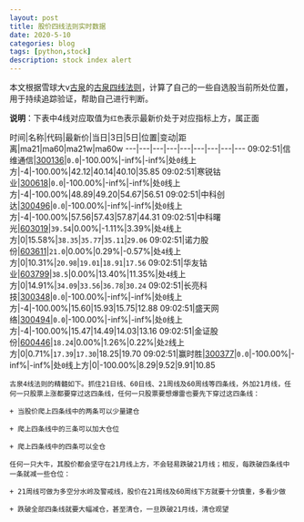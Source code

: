 ```yaml
---
layout: post
title: 股价四线法则实时数据
date: 2020-5-10
categories: blog
tags: [python,stock]
description: stock index alert
---
```



本文根据雪球大v[古泉](https://xueqiu.com/u/7148646888)的[古泉四线法则](https://xueqiu.com/7148646888/130498192)，计算了自己的一些自选股当前所处位置，用于持续追踪验证，帮助自己进行判断。

**说明**：下表中4线对应取值为`红色`表示最新价处于对应指标上方，属正面

时间|名称|代码|最新价|当日|3日|5日|位置|变动|距离|ma21|ma60|ma21w|ma60w
---|---|---|---|---|---|---|---|---
09:02:51|信维通信|[300136](https://xueqiu.com/S/SZ300136)|`0.0`|-100.00%|-inf%|-inf%|处`0`线上方|-4|-100.00%|42.12|40.14|40.10|35.85
09:02:51|寒锐钴业|[300618](https://xueqiu.com/S/SZ300618)|`0.0`|-100.00%|-inf%|-inf%|处`0`线上方|-4|-100.00%|48.89|49.20|54.67|56.51
09:02:51|中科创达|[300496](https://xueqiu.com/S/SZ300496)|`0.0`|-100.00%|-inf%|-inf%|处`0`线上方|-4|-100.00%|57.56|57.43|57.87|44.31
09:02:51|中科曙光|[603019](https://xueqiu.com/S/SH603019)|`39.54`|0.00%|-1.11%|3.39%|处`4`线上方|0|15.58%|`38.35`|`35.77`|`35.11`|`29.06`
09:02:51|诺力股份|[603611](https://xueqiu.com/S/SH603611)|`21.0`|0.00%|0.29%|-0.57%|处`4`线上方|0|10.31%|`20.98`|`19.01`|`18.91`|`17.56`
09:02:51|华友钴业|[603799](https://xueqiu.com/S/SH603799)|`38.5`|0.00%|13.40%|11.35%|处`4`线上方|0|14.91%|`34.09`|`33.56`|`36.78`|`30.24`
09:02:51|长亮科技|[300348](https://xueqiu.com/S/SZ300348)|`0.0`|-100.00%|-inf%|-inf%|处`0`线上方|-4|-100.00%|15.60|15.93|15.75|12.88
09:02:51|盛天网络|[300494](https://xueqiu.com/S/SZ300494)|`0.0`|-100.00%|-inf%|-inf%|处`0`线上方|-4|-100.00%|15.47|14.49|14.03|13.16
09:02:51|金证股份|[600446](https://xueqiu.com/S/SH600446)|`18.24`|0.00%|1.26%|0.22%|处`2`线上方|0|0.71%|`17.39`|`17.30`|18.25|19.70
09:02:51|赢时胜|[300377](https://xueqiu.com/S/SZ300377)|`0.0`|-100.00%|-inf%|-inf%|处`0`线上方|0|-100.00%|8.29|9.52|9.91|10.85

```
古泉4线法则的精髓如下。抓住21日线、60日线、21周线及60周线等四条线，外加21月线，任何一只股票上涨都要穿过这四条线，任何一只股票要想爆雷也要先下穿过这四条线：

+ 当股价爬上四条线中的两条可以少量建仓

+ 爬上四条线中的三条可以加大仓位

+ 爬上四条线中的四条可以全仓

任何一只大牛，其股价都会坚守在21月线上方，不会轻易跌破21月线；相反，每跌破四条线中一条就减一些仓位：

+ 21周线可做为多空分水岭及警戒线，股价在21周线及60周线下方就要十分慎重，多看少做

+ 跌破全部四条线就要大幅减仓，甚至清仓，一旦跌破21月线，清仓观望
```
